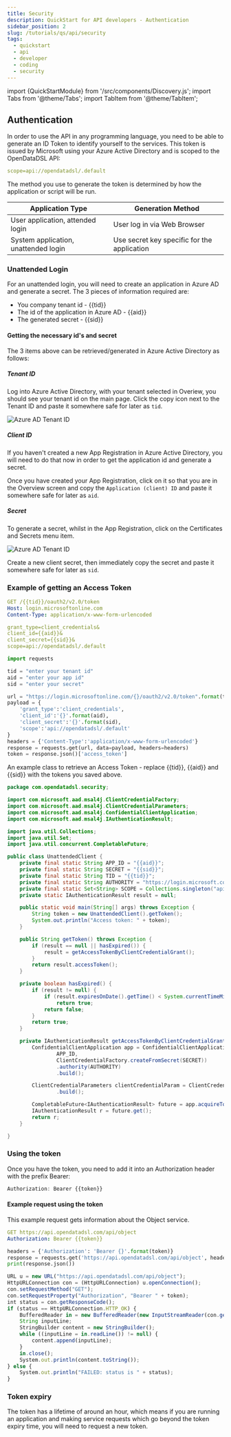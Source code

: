 ```yaml
---
title: Security
description: QuickStart for API developers - Authentication
sidebar_position: 2
slug: /tutorials/qs/api/security
tags:
  - quickstart
  - api
  - developer
  - coding
  - security
---
```

import {QuickStartModule} from '/src/components/Discovery.js';
import Tabs from '@theme/Tabs';
import TabItem from '@theme/TabItem';

<QuickStartModule text="This quickstart module shows you how to perform authentication and use security tokens" />

## Authentication
In order to use the API in any programming language, you need to be able to generate an ID Token to identify yourself to the services.
This token is issued by Microsoft using your Azure Active Directory and is scoped to the OpenDataDSL API:

```yaml
scope=api://opendatadsl/.default
```

The method you use to generate the token is determined by how the application or script will be run.

|Application Type|Generation Method|
|-|-|
|User application, attended login|User log in via Web Browser|
|System application, unattended login|Use secret key specific for the application|


### Unattended Login
For an unattended login, you will need to create an application in Azure AD and generate a secret.
The 3 pieces of information required are:
* You company tenant id - {{tid}}
* The id of the application in Azure AD - {{aid}}
* The generated secret - {{sid}}

#### Getting the necessary id's and secret
The 3 items above can be retrieved/generated in Azure Active Directory as follows:

##### Tenant ID
Log into Azure Active Directory, with your tenant selected in Overiew, you should see your tenant id on the main page.
Click the copy icon next to the Tenant ID and paste it somewhere safe for later as `tid`.

![Azure AD Tenant ID](/img/tutorial/qs-api/aad_tid.png)

##### Client ID
If you haven't created a new App Registration in Azure Active Directory, you will need to do that now in order to get the application id and generate a secret.

Once you have created your App Registration, click on it so that you are in the Overview screen and copy the `Application (client) ID`  and paste it somewhere safe for later as `aid`.


##### Secret
To generate a secret, whilst in the App Registration, click on the Certificates and Secrets menu item.

![Azure AD Tenant ID](/img/tutorial/qs-api/aad_secrets.png)

Create a new client secret, then immediately copy the secret and paste it somewhere safe for later as `sid`.

### Example of getting an Access Token

<Tabs groupId="language">
<TabItem value="rest" label="REST" default>

```yaml
GET /{{tid}}/oauth2/v2.0/token
Host: login.microsoftonline.com
Content-Type: application/x-www-form-urlencoded

grant_type=client_credentials&
client_id={{aid}}&
client_secret={{sid}}&
scope=api://opendatadsl/.default
```

</TabItem>
<TabItem value="python" label="Python">

```python
import requests

tid = "enter your tenant id"
aid = "enter your app id"
sid = "enter your secret"

url = "https://login.microsoftonline.com/{}/oauth2/v2.0/token".format(tid)
payload = {
    'grant_type':'client_credentials',
    'client_id':'{}'.format(aid),
    'client_secret':'{}'.format(sid),
    'scope':'api://opendatadsl/.default'
}
headers = {'Content-Type':'application/x-www-form-urlencoded'}
response = requests.get(url, data=payload, headers=headers)
token = response.json()['access_token']
```

</TabItem>
<TabItem value="java" label="Java">

An example class to retrieve an Access Token - replace {{tid}}, {{aid}} and {{sid}} with the tokens you saved above.

```java
package com.opendatadsl.security;

import com.microsoft.aad.msal4j.ClientCredentialFactory;
import com.microsoft.aad.msal4j.ClientCredentialParameters;
import com.microsoft.aad.msal4j.ConfidentialClientApplication;
import com.microsoft.aad.msal4j.IAuthenticationResult;

import java.util.Collections;
import java.util.Set;
import java.util.concurrent.CompletableFuture;

public class UnattendedClient {
    private final static String APP_ID = "{{aid}}";
    private final static String SECRET = "{{sid}}";
    private final static String TID = "{{tid}}";
    private final static String AUTHORITY = "https://login.microsoft.com/" + TID;
    private final static Set<String> SCOPE = Collections.singleton("api://opendatadsl/.default");
    private static IAuthenticationResult result = null;

    public static void main(String[] args) throws Exception {
        String token = new UnattendedClient().getToken();
        System.out.println("Access token: " + token);
    }

    public String getToken() throws Exception {
        if (result == null || hasExpired()) {
            result = getAccessTokenByClientCredentialGrant();
        }
        return result.accessToken();
    }

    private boolean hasExpired() {
        if (result != null) {
            if (result.expiresOnDate().getTime() < System.currentTimeMillis())
                return true;
            return false;
        }
        return true;
    }

    private IAuthenticationResult getAccessTokenByClientCredentialGrant() throws Exception {
        ConfidentialClientApplication app = ConfidentialClientApplication.builder(
                APP_ID,
                ClientCredentialFactory.createFromSecret(SECRET))
                .authority(AUTHORITY)
                .build();

        ClientCredentialParameters clientCredentialParam = ClientCredentialParameters.builder(SCOPE)
                .build();

        CompletableFuture<IAuthenticationResult> future = app.acquireToken(clientCredentialParam);
        IAuthenticationResult r = future.get();
        return r;
    }

}
```

</TabItem>
</Tabs>

### Using the token
Once you have the token, you need to add it into an Authorization header with the prefix Bearer:

```js
Authorization: Bearer {{token}}
```

#### Example request using the token
This example request gets information about the Object service.

<Tabs groupId="language">
<TabItem value="rest" label="REST" default>

```yaml
GET https://api.opendatadsl.com/api/object
Authorization: Bearer {{token}}
```

</TabItem>
<TabItem value="python" label="Python">

```python
headers = {'Authorization': 'Bearer {}'.format(token)}
response = requests.get('https://api.opendatadsl.com/api/object', headers=headers)
print(response.json())
```

</TabItem>
<TabItem value="java" label="Java">

```js
URL u = new URL("https://api.opendatadsl.com/api/object");
HttpURLConnection con = (HttpURLConnection) u.openConnection();
con.setRequestMethod("GET");
con.setRequestProperty("Authorization", "Bearer " + token);
int status = con.getResponseCode();
if (status == HttpURLConnection.HTTP_OK) {
    BufferedReader in = new BufferedReader(new InputStreamReader(con.getInputStream()));
    String inputLine;
    StringBuilder content = new StringBuilder();
    while ((inputLine = in.readLine()) != null) {
        content.append(inputLine);
    }
    in.close();
    System.out.println(content.toString());
} else {
    System.out.println("FAILED: status is " + status);
}
```

</TabItem>
</Tabs>

### Token expiry
The token has a lifetime of around an hour, which means if you are running an application and making service requests which go beyond the token expiry time, you will need to request a new token.

